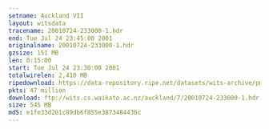 ```yaml
---
setname: Auckland VII
layout: witsdata
tracename: 20010724-233000-1.hdr
end: Tue Jul 24 23:45:00 2001
originalname: 20010724-233000-1.hdr
gzsize: 151 MB
len: 0:15:00
start: Tue Jul 24 23:30:00 2001
totalwirelen: 2,410 MB
ripedownload: https://data-repository.ripe.net/datasets/wits-archive/pma/long/auck/7//20010724-233000-1.hdr.gz
pkts: 47 million
download: ftp://wits.cs.waikato.ac.nz/auckland/7/20010724-233000-1.hdr.gz
size: 545 MB
md5: e1fe33d261c89db6f855e3873484436c
---
```

